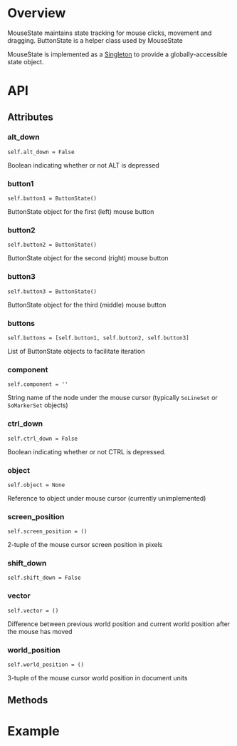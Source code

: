 # Overview

MouseState maintains state tracking for mouse clicks, movement and dragging.  ButtonState is a helper class used by MouseState

MouseState is implemented as a [Singleton](singleton) to provide a globally-accessible state object.

# API

## Attributes

### alt_down
    self.alt_down = False
Boolean indicating whether or not ALT is depressed

### button1
    self.button1 = ButtonState()
ButtonState object for the first (left) mouse button

### button2
    self.button2 = ButtonState()
ButtonState object for the second (right) mouse button

### button3
    self.button3 = ButtonState()
ButtonState object for the third (middle) mouse button

### buttons
    self.buttons = [self.button1, self.button2, self.button3]
List of ButtonState objects to facilitate iteration

### component
    self.component = ''
String name of the node under the mouse cursor (typically `SoLineSet` or `SoMarkerSet` objects)

### ctrl_down
    self.ctrl_down = False
Boolean indicating whether or not CTRL is depressed.

### object
    self.object = None
Reference to object under mouse cursor (currently unimplemented)

### screen_position
    self.screen_position = ()
2-tuple of the mouse cursor screen position in pixels

### shift_down
    self.shift_down = False

### vector
    self.vector = ()
Difference between previous world position and current world position after the mouse has moved

### world_position
    self.world_position = ()
3-tuple of the mouse cursor world position in document units

## Methods
# Example